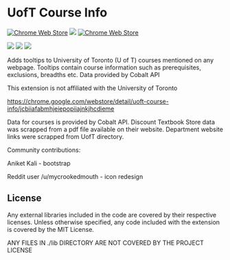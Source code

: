 # UofT Course Info

[![Chrome Web Store](https://img.shields.io/chrome-web-store/v/jcbiiafabmhjeiepopiiajnkjhcdieme.svg)](https://chrome.google.com/webstore/detail/uoft-course-info/jcbiiafabmhjeiepopiiajnkjhcdieme) [![](https://img.shields.io/chrome-web-store/rating/jcbiiafabmhjeiepopiiajnkjhcdieme.svg)](https://chrome.google.com/webstore/detail/uoft-course-info/jcbiiafabmhjeiepopiiajnkjhcdieme) [![Chrome Web Store](https://img.shields.io/chrome-web-store/users/jcbiiafabmhjeiepopiiajnkjhcdieme.svg)](https://chrome.google.com/webstore/detail/uoft-course-info/jcbiiafabmhjeiepopiiajnkjhcdieme) 


[![](https://img.shields.io/amo/v/uoft-course-info.svg)](https://addons.mozilla.org/en-US/firefox/addon/uoft-course-info/) [![](https://img.shields.io/amo/rating/uoft-course-info.svg)](https://addons.mozilla.org/en-US/firefox/addon/uoft-course-info/) [![](https://img.shields.io/amo/users/uoft-course-info.svg)](https://addons.mozilla.org/en-US/firefox/addon/uoft-course-info/)

Adds tooltips to University of Toronto (U of T) courses mentioned on any webpage. Tooltips contain course information such as prerequisites, exclusions, breadths etc. Data provided by Cobalt API

This extension is not affiliated with the University of Toronto

https://chrome.google.com/webstore/detail/uoft-course-info/jcbiiafabmhjeiepopiiajnkjhcdieme

Data for courses is provided by Cobalt API. Discount Textbook Store data was scrapped from a pdf file available on their website. Department website links were scrapped from UofT directory.

Community contributions:

Aniket Kali - bootstrap

Reddit user /u/mycrookedmouth - icon redesign

## License

Any external libraries included in the code are covered by their respective licenses. 
Unless otherwise specified, any code included with the extension is covered by the MIT License.

ANY FILES IN ./lib DIRECTORY ARE NOT COVERED BY THE PROJECT LICENSE
